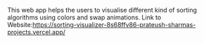 This web app helps the users to visualise different kind of sorting algorithms using colors and swap animations.
Link to Website:https://sorting-visualizer-8s68ffv86-prateush-sharmas-projects.vercel.app/

